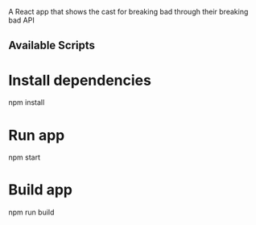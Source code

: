 A React app that shows the cast for breaking bad through their breaking bad API

## Available Scripts

# Install dependencies
npm install

# Run app
npm start

# Build app
npm run build

